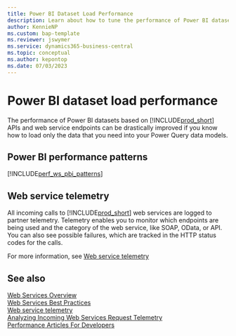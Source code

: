 ```yaml
---
title: Power BI Dataset Load Performance
description: Learn about how to tune the performance of Power BI dataset load time based on Business Central web services and APIs
author: KennieNP
ms.custom: bap-template
ms.reviewer: jswymer
ms.service: dynamics365-business-central
ms.topic: conceptual
ms.author: kepontop
ms.date: 07/03/2023
---
```


# Power BI dataset load performance

The performance of Power BI datasets based on [!INCLUDE[prod_short](../includes/prod_short.md)] APIs and web service endpoints can be drastically improved if you know how to load only the data that you need into your Power Query data models.

## Power BI performance patterns

[!INCLUDE[perf_ws_pbi_patterns](../includes/include-webservices-pbi-performance-patterns.md)]

## Web service telemetry

All incoming calls to [!INCLUDE[prod_short](../includes/prod_short.md)] web services are logged to partner telemetry. Telemetry enables you to monitor which endpoints are being used and the category of the web service, like SOAP, OData, or API. You can also see possible failures, which are tracked in the HTTP status codes for the calls.

For more information, see [Web service telemetry](web-service-telemetry.md)

## See also

[Web Services Overview](web-services.md)  
[Web Services Best Practices](Web-Services-Best-Practices.md)  
[Web service telemetry](web-service-telemetry.md)   
[Analyzing Incoming Web Services Request Telemetry](../administration/telemetry-webservices-trace.md)  
[Performance Articles For Developers](../performance/performance-developer.md)   